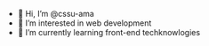 - 👋 Hi, I’m @cssu-ama
- 👀 I’m interested in web development
- 🌱 I’m currently learning front-end techknowlogies

<!---
cssu-ama/cssu-ama is a ✨ special ✨ repository because its `README.md` (this file) appears on your GitHub profile.
You can click the Preview link to take a look at your changes.
--->
